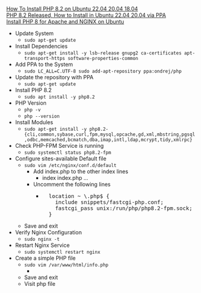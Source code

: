 [How To Install PHP 8.2 on Ubuntu 22.04 20.04 18.04](https://computingforgeeks.com/how-to-install-php-8-2-on-ubuntu/)<br />
[PHP 8.2 Released, How to Install in Ubuntu 22.04 20.04 via PPA](https://ubuntuhandbook.org/index.php/2022/12/php-8-2-ubuntu-ppa/)<br />
[Install PHP 8 for Apache and NGINX on Ubuntu](https://www.linode.com/docs/guides/install-php-8-for-apache-and-nginx-on-ubuntu/)<br />

* Update System
  * `sudo apt-get update`
* Install Dependencies
  * `sudo apt-get install -y lsb-release gnupg2 ca-certificates apt-transport-https software-properties-common`
* Add PPA to the System
  * `sudo LC_ALL=C.UTF-8 sudo add-apt-repository ppa:ondrej/php`
* Update the repository with PPA
  * `sudo apt-get update`
* Install PHP 8.2
  * `sudo apt install -y php8.2`
* PHP Version
  * `php -v`
  * `php --version`
* Install Modules
  * `sudo apt-get install -y php8.2-{cli,common,sybase,curl,fpm,mysql,opcache,gd,xml,mbstring,pgsql,odbc,memcached,bcmatch,dba,imap,intl,ldap,mcrypt,tidy,xmlrpc}`
* Check PHP-FPM Service is running
  *  `sudo systemctl status php8.2-fpm`
* Configure sites-available Default file
  * `sudo vim /etc/nginx/conf.d/default`
    * Add index.php to the other index lines
      * index index.php ...
    * Uncomment the following lines
      * <pre>
          location ~ \.php$ {
            include snippets/fastcgi-php.conf;
            fastcgi_pass unix:/run/php/php8.2-fpm.sock;
          }
        </pre>
  * Save and exit
* Verify Nginx Configuration
  * `sudo nginx -t`
* Restart Nginx Service
  * `sudo systemctl restart nginx`
* Create a simple PHP file
  * `sudo vim /var/www/html/info.php`
    * <?php phpinfo(); ?>
  * Save and exit
  * Visit php file
